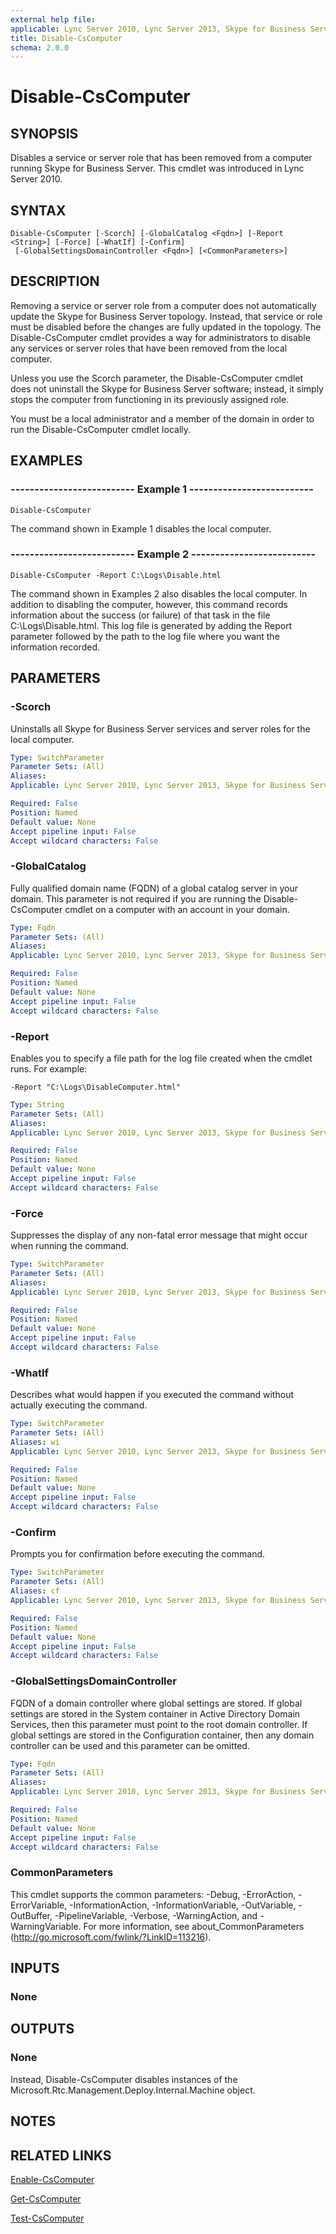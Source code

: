 ```yaml
---
external help file: 
applicable: Lync Server 2010, Lync Server 2013, Skype for Business Server 2015, Skype for Business Server 2019
title: Disable-CsComputer
schema: 2.0.0
---
```


# Disable-CsComputer

## SYNOPSIS
Disables a service or server role that has been removed from a computer running Skype for Business Server.
This cmdlet was introduced in Lync Server 2010.


## SYNTAX

```
Disable-CsComputer [-Scorch] [-GlobalCatalog <Fqdn>] [-Report <String>] [-Force] [-WhatIf] [-Confirm]
 [-GlobalSettingsDomainController <Fqdn>] [<CommonParameters>]
```

## DESCRIPTION
Removing a service or server role from a computer does not automatically update the Skype for Business Server topology.
Instead, that service or role must be disabled before the changes are fully updated in the topology.
The Disable-CsComputer cmdlet provides a way for administrators to disable any services or server roles that have been removed from the local computer.

Unless you use the Scorch parameter, the Disable-CsComputer cmdlet does not uninstall the Skype for Business Server software; instead, it simply stops the computer from functioning in its previously assigned role.

You must be a local administrator and a member of the domain in order to run the Disable-CsComputer cmdlet locally.


## EXAMPLES

### -------------------------- Example 1 --------------------------
```
Disable-CsComputer
```

The command shown in Example 1 disables the local computer.

### -------------------------- Example 2 --------------------------
```
Disable-CsComputer -Report C:\Logs\Disable.html
```

The command shown in Examples 2 also disables the local computer.
In addition to disabling the computer, however, this command records information about the success (or failure) of that task in the file C:\Logs\Disable.html.
This log file is generated by adding the Report parameter followed by the path to the log file where you want the information recorded.


## PARAMETERS

### -Scorch
Uninstalls all Skype for Business Server services and server roles for the local computer.

```yaml
Type: SwitchParameter
Parameter Sets: (All)
Aliases: 
Applicable: Lync Server 2010, Lync Server 2013, Skype for Business Server 2015

Required: False
Position: Named
Default value: None
Accept pipeline input: False
Accept wildcard characters: False
```

### -GlobalCatalog
Fully qualified domain name (FQDN) of a global catalog server in your domain.
This parameter is not required if you are running the Disable-CsComputer cmdlet on a computer with an account in your domain.

```yaml
Type: Fqdn
Parameter Sets: (All)
Aliases: 
Applicable: Lync Server 2010, Lync Server 2013, Skype for Business Server 2015

Required: False
Position: Named
Default value: None
Accept pipeline input: False
Accept wildcard characters: False
```

### -Report
Enables you to specify a file path for the log file created when the cmdlet runs.
For example: 

`-Report "C:\Logs\DisableComputer.html"`

```yaml
Type: String
Parameter Sets: (All)
Aliases: 
Applicable: Lync Server 2010, Lync Server 2013, Skype for Business Server 2015

Required: False
Position: Named
Default value: None
Accept pipeline input: False
Accept wildcard characters: False
```

### -Force
Suppresses the display of any non-fatal error message that might occur when running the command.

```yaml
Type: SwitchParameter
Parameter Sets: (All)
Aliases: 
Applicable: Lync Server 2010, Lync Server 2013, Skype for Business Server 2015

Required: False
Position: Named
Default value: None
Accept pipeline input: False
Accept wildcard characters: False
```

### -WhatIf
Describes what would happen if you executed the command without actually executing the command.

```yaml
Type: SwitchParameter
Parameter Sets: (All)
Aliases: wi
Applicable: Lync Server 2010, Lync Server 2013, Skype for Business Server 2015

Required: False
Position: Named
Default value: None
Accept pipeline input: False
Accept wildcard characters: False
```

### -Confirm
Prompts you for confirmation before executing the command.

```yaml
Type: SwitchParameter
Parameter Sets: (All)
Aliases: cf
Applicable: Lync Server 2010, Lync Server 2013, Skype for Business Server 2015

Required: False
Position: Named
Default value: None
Accept pipeline input: False
Accept wildcard characters: False
```

### -GlobalSettingsDomainController
FQDN of a domain controller where global settings are stored.
If global settings are stored in the System container in Active Directory Domain Services, then this parameter must point to the root domain controller.
If global settings are stored in the Configuration container, then any domain controller can be used and this parameter can be omitted.

```yaml
Type: Fqdn
Parameter Sets: (All)
Aliases: 
Applicable: Lync Server 2010, Lync Server 2013, Skype for Business Server 2015

Required: False
Position: Named
Default value: None
Accept pipeline input: False
Accept wildcard characters: False
```

### CommonParameters
This cmdlet supports the common parameters: -Debug, -ErrorAction, -ErrorVariable, -InformationAction, -InformationVariable, -OutVariable, -OutBuffer, -PipelineVariable, -Verbose, -WarningAction, and -WarningVariable. For more information, see about_CommonParameters (http://go.microsoft.com/fwlink/?LinkID=113216).

## INPUTS

### None

## OUTPUTS

###  None
Instead, Disable-CsComputer disables instances of the Microsoft.Rtc.Management.Deploy.Internal.Machine object.


## NOTES


## RELATED LINKS
[Enable-CsComputer](Enable-CsComputer.md)

[Get-CsComputer](Get-CsComputer.md)

[Test-CsComputer](Test-CsComputer.md)
